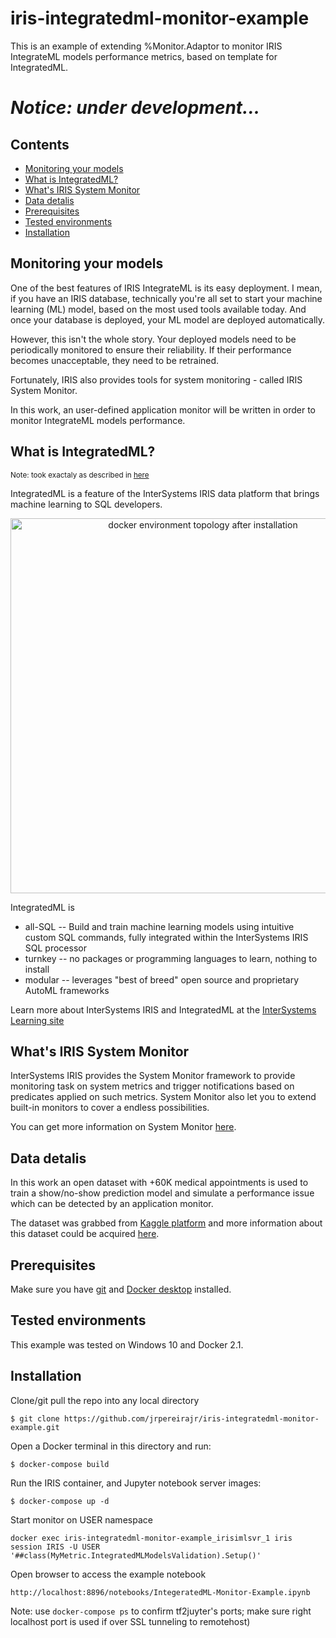 # iris-integratedml-monitor-example
This is an example of extending %Monitor.Adaptor to monitor IRIS IntegrateML models performance metrics, based on template for IntegratedML.

# *Notice: under development...*

## Contents

* [Monitoring your models](#monitoring-your-models)
* [What is IntegratedML?](#what-is-integratedml)
* [What's IRIS System Monitor](#whats-iris-system-monitor)
* [Data detalis](#data-detalis)
* [Prerequisites](#prerequisites)
* [Tested environments](#tested-environments)
* [Installation](#installation)

## Monitoring your models

One of the best features of IRIS IntegrateML is its easy deployment. I mean, if you have an IRIS database, technically you're all set to start your machine learning (ML) model, based on the most used tools available today. And once your database is deployed, your ML model are deployed automatically.

However, this isn't the whole story. Your deployed models need to be periodically monitored to ensure their reliability. If their performance becomes unacceptable, they need to be retrained.

Fortunately, IRIS also provides tools for system monitoring - called IRIS System Monitor.

In this work, an user-defined application monitor will be written in order to monitor IntegrateML models performance.

## What is IntegratedML?
<small>Note: took exactaly as described in [here](https://openexchange.intersystems.com/package/integratedml-demo-template)</small>

IntegratedML is a feature of the InterSystems IRIS data platform that brings machine learning to SQL developers.
<p align="center">
  <img src="https://user-images.githubusercontent.com/8899513/85149599-7848f900-b21f-11ea-9b65-b5d703752de3.PNG" width="600" title="docker environment topology after installation">
</p>

IntegratedML is
- all-SQL -- Build and train machine learning models using intuitive custom SQL commands, fully integrated within the InterSystems IRIS SQL processor
- turnkey -- no packages or programming languages to learn, nothing to install
- modular -- leverages "best of breed" open source and proprietary AutoML frameworks

Learn more about InterSystems IRIS and IntegratedML at the [InterSystems Learning site](https://learning.intersystems.com/course/view.php?name=Learn%20IntegratedML)

## What's IRIS System Monitor

InterSystems IRIS provides the System Monitor framework to provide monitoring task on system metrics and trigger notifications based on predicates applied on such metrics. System Monitor also let you to extend built-in monitors to cover a endless possibilities.

You can get more information on System Monitor [here](https://irisdocs.intersystems.com/irislatest/csp/docbook/Doc.View.cls?KEY=GCM_healthmon).

## Data detalis

In this work an open dataset with +60K medical appointments is used to train a show/no-show prediction model and simulate a performance issue which can be detected by an application monitor.

The dataset was grabbed from [Kaggle platform](https://www.kaggle.com/) and more information about this dataset could be acquired [here](https://www.kaggle.com/afflores/medical-appointment#).

## Prerequisites

Make sure you have [git](https://git-scm.com/book/en/v2/Getting-Started-Installing-Git) and [Docker desktop](https://www.docker.com/products/docker-desktop) installed.

## Tested environments

This example was tested on Windows 10 and Docker 2.1.

## Installation

Clone/git pull the repo into any local directory

```
$ git clone https://github.com/jrpereirajr/iris-integratedml-monitor-example.git
```

Open a Docker terminal in this directory and run:

```
$ docker-compose build
```

Run the IRIS container, and Jupyter notebook server images:

```
$ docker-compose up -d
```

Start monitor on USER namespace

```
docker exec iris-integratedml-monitor-example_irisimlsvr_1 iris session IRIS -U USER '##class(MyMetric.IntegratedMLModelsValidation).Setup()'
```

Open browser to access the example notebook

```
http://localhost:8896/notebooks/IntegeratedML-Monitor-Example.ipynb
```
Note: use `docker-compose ps` to confirm tf2juyter's ports; make sure right localhost port is used if over SSL tunneling to remotehost)

